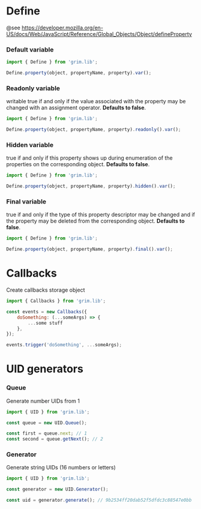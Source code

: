# Define

@see https://developer.mozilla.org/en-US/docs/Web/JavaScript/Reference/Global_Objects/Object/defineProperty

### Default variable

``` JavaScript
import { Define } from 'grim.lib';

Define.property(object, propertyName, property).var();
```

### Readonly variable

writable
true if and only if the value associated with the property may be changed with an assignment operator.
**Defaults to false**.

``` JavaScript
import { Define } from 'grim.lib';

Define.property(object, propertyName, property).readonly().var();
```

### Hidden variable

true if and only if this property shows up during enumeration of the properties on the corresponding object.
**Defaults to false**.

``` JavaScript
import { Define } from 'grim.lib';

Define.property(object, propertyName, property).hidden().var();
```

### Final variable

true if and only if the type of this property descriptor may be changed and if the property may be deleted from the corresponding object.
**Defaults to false**.

``` JavaScript
import { Define } from 'grim.lib';

Define.property(object, propertyName, property).final().var();
```

# Callbacks

Create callbacks storage object

``` JavaScript
import { Callbacks } from 'grim.lib';

const events = new Callbacks({
    doSomething: (...someArgs) => {
        ...some stuff
    },
});

events.trigger('doSomething', ...someArgs);
```

# UID generators

### Queue

Generate number UIDs from 1

``` JavaScript
import { UID } from 'grim.lib';

const queue = new UID.Queue();

const first = queue.next; // 1
const second = queue.getNext(); // 2
```

### Generator

Generate string UIDs (16 numbers or letters)

``` JavaScript
import { UID } from 'grim.lib';

const generator = new UID.Generator();

const uid = generator.generate(); // 9b2534ff20dab52f5dfdc3c88547e0bb
```